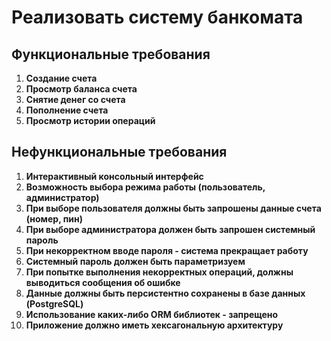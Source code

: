 # Реализовать систему банкомата

## Функциональные требования
1. **Создание счета**
2. **Просмотр баланса счета**
3. **Снятие денег со счета**
5. **Пополнение счета**
6. **Просмотр истории операций**
## Нефункциональные требования
1. **Интерактивный консольный интерфейс**
2. **Возможность выбора режима работы (пользователь, администратор)**
3. **При выборе пользователя должны быть запрошены данные счета (номер, пин)**
4. **При выборе администратора должен быть запрошен системный пароль**
5. **При некорректном вводе пароля - система прекращает работу**
6. **Системный пароль должен быть параметризуем**
7. **При попытке выполнения некорректных операций, должны выводиться сообщения об ошибке**
8. **Данные должны быть персистентно сохранены в базе данных (PostgreSQL)**
9. **Использование каких-либо ORM библиотек - запрещено**
10. **Приложение должно иметь хексагональную архитектуру**
